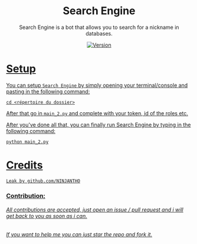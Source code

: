 <h1 align="center">
    Search Engine
</h1>

<p align="center">
	Search Engine is a bot that allows you to search for a nickname in databases.
</p>

<p align="center">
	<a href="https://deno.land" target="_blank">
    	<img src="https://img.shields.io/badge/Version-1.0.0-7DCDE3?style=for-the-badge" alt="Version">
</p>
	


# Setup
	
You can setup `Search Engine` by simply opening your terminal/console and pasting in the following command:
```
cd <répertoire du dossier>
```
After that go in `main_2.py` and complete with your token, id of the roles etc.

After you've done all that, you can finally run Search Engine by typing in the following command:
```
python main_2.py
```


# Credits
```
Leak by github.com/NINJANTHO
```

### Contribution;
###### All contributions are accepted, just open an issue / pull request and i will get back to you as soon as i can.
###### If you want to help me you can just star the repo and fork it.
 
